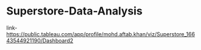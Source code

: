 # Superstore-Data-Analysis

link- https://public.tableau.com/app/profile/mohd.aftab.khan/viz/Superstore_16643544921190/Dashboard2
